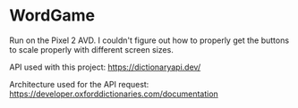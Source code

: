 # WordGame

Run on the Pixel 2 AVD. I couldn't figure out how to properly get the buttons to scale properly with different screen sizes.

API used with this project: https://dictionaryapi.dev/

Architecture used for the API request: https://developer.oxforddictionaries.com/documentation

